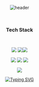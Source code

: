<div align="center">

![header](https://capsule-render.vercel.app/api?type=waving&color=auto&height=300&section=header&text=Hello%20World!&fontSize=90&fontColor=ffffff)

<br/>

### Tech Stack
<br/>

<img src="https://img.shields.io/badge/html5-E34F26?style=for-the-badge&logo=html5&logoColor=white"> <img src="https://img.shields.io/badge/Javascript-F7DF1E?style=for-the-badge&logo=Javascript&logoColor=white"><img src="https://img.shields.io/badge/css3-1572B6?style=for-the-badge&logo=css3&logoColor=white">

<img src="https://img.shields.io/badge/JAVA-007396?style=for-the-badge&logo=Java&logoColor=white"> <img src="https://img.shields.io/badge/spring-6DB33F?style=for-the-badge&logo=spring&logoColor=white"> <img src="https://img.shields.io/badge/springboot-6DB33F?style=for-the-badge&logo=springboot&logoColor=white">

<img src="https://img.shields.io/badge/mysql-4479A1?style=for-the-badge&logo=mysql&logoColor=white">

<br/>

[![Typing SVG](https://readme-typing-svg.demolab.com?font=Fira+Code&pause=1000&color=FFAAAA&center=true&vCenter=true&width=500&lines=Nice+to+meet+you)](https://git.io/typing-svg)

</div>
